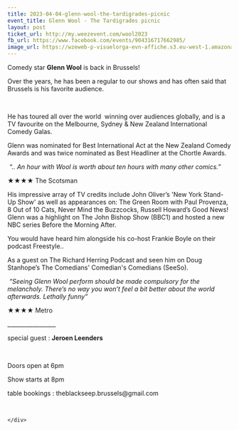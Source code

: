 ```yaml
---
title: 2023-04-04-glenn-wool-the-tardigrades-picnic
event_title: Glenn Wool - The Tardigrades picnic
layout: post
ticket_url: http://my.weezevent.com/wool2023
fb_url: https://www.facebook.com/events/904316717662985/
image_url: https://wzeweb-p-visuelorga-evn-affiche.s3.eu-west-1.amazonaws.com/affiche_934920.jpeg
---
```

<div><div class="kvgmc6g5 cxmmr5t8 oygrvhab hcukyx3x c1et5uql">
<p>
<span>Comedy star </span><strong>Glenn Wool</strong><span> is back in Brussels! </span></p>
</div>
<p>
	Over the years, he has been a regular to our shows and has often said that Brussels is his favorite audience. </p>
<p>
	 </p>
<p>
	He has toured all over the world  winning over audiences globally, and is a TV favourite on the Melbourne, Sydney &amp; New Zealand International Comedy Galas.</p>
<p>
	Glenn was nominated for Best International Act at the New Zealand Comedy Awards and was twice nominated as Best Headliner at the Chortle Awards.</p>
<p>
<em> “.. An hour with Wool is worth about ten hours with many other comics.”</em></p>
<p>
	★★★★ The Scotsman</p>
<p>
	His impressive array of TV credits include John Oliver’s 'New York Stand-Up Show' as well as appearances on: The Green Room with Paul Provenza, 8 Out of 10 Cats, Never Mind the Buzzcocks, Russell Howard’s Good News! Glenn was a highlight on The John Bishop Show (BBC1) and hosted a new NBC series Before the Morning After.</p>
<p>
	You would have heard him alongside his co-host Frankie Boyle on their podcast Freestyle..</p>
<p>
	As a guest on The Richard Herring Podcast and seen him on Doug Stanhope’s The Comedians' Comedian's Comedians (SeeSo).</p>
<p>
<em> “Seeing Glenn Wool perform should be made compulsory for the melancholy. There’s no way you won’t feel a bit better about the world afterwards. Lethally funny”</em></p>
<p>
	★★★★ Metro</p>
<p>
	_________________</p>
<p>
	special guest : <strong>Jeroen Leenders</strong></p>
<p>
	 </p>
<p>
	Doors open at 6pm</p>
<p>
	Show starts at 8pm</p>
<p>
	table bookings : theblackseep.brussels@gmail.com</p>
<p>
	 </p>

    </div>